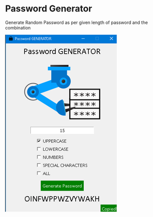 # Password Generator

Generate Random Password as per given length of password and the combination

<img src="included files/1.jpg">
